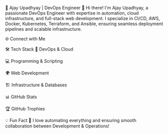 🚀 Ajay Upadhyay | DevOps Engineer
👋 Hi there! I'm Ajay Upadhyay, a passionate DevOps Engineer with expertise in automation, cloud infrastructure, and full-stack web development. I specialize in CI/CD, AWS, Docker, Kubernetes, Terraform, and Ansible, ensuring seamless deployment pipelines and scalable infrastructure.

🌐 Connect with Me



🛠 Tech Stack
🚀 DevOps & Cloud








💻 Programming & Scripting



🌍 Web Development






🏗 Infrastructure & Databases


📊 GitHub Stats


🏆 GitHub Trophies

💡 Fun Fact
🚀 I love automating everything and ensuring smooth collaboration between Development & Operations!

